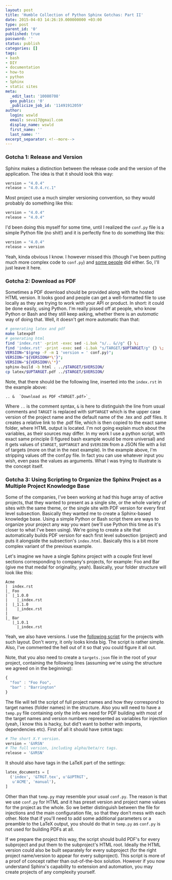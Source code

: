 ```yaml
---
layout: post
title: 'Humble Collection of Python Sphinx Gotchas: Part II'
date: 2015-04-03 14:26:19.000000000 +03:00
type: post
parent_id: '0'
published: true
password: ''
status: publish
categories: []
tags:
- bash
- DIY
- documentation
- how-to
- python
- Sphinx
- static sites
meta:
  _edit_last: '10080708'
  geo_public: '0'
  _publicize_job_id: '11491912059'
author:
  login: wswld
  email: seva17@gmail.com
  display_name: wswld
  first_name: ''
  last_name: ''
excerpt_separator: <!--more-->
---
```

### Gotcha 1: Release and Version

Sphinx makes a distinction between the release code and the version of the 
application. The idea is that it should look this way:

<!--more-->

``` python
version = "4.0.4"
release = "4.0.4.rc.1"
```

Most project use a much simpler versioning convention, so they would probably 
do something like this:

``` python
version = "4.0.4"
release = "4.0.4"
```

I'd been doing this myself for some time, until I realized the `conf.py` file 
is a simple Python file (no shit!) and it is perfectly fine to do something 
like this:

``` python
version = "4.0.4"
release = version
```

Yeah, kinda obvious I know. I however missed this (though I've been putting 
much more complex code to `conf.py`) and [some people](
http://stackoverflow.com/questions/23470010/sphinx-does-not-change-version-number/23910848#23910848) 
did either. So, I'll just leave it here.

### Gotcha 2: Download as PDF

Sometimes a PDF download should be provided along with the hosted HTML version. 
It looks good and people can get a well-formatted file to use locally as they 
are trying to work with your API or product. In short: it could be done easily, 
using Python. I'm really pissed off at people, who know Python or Bash and they 
still keep asking, whether there is an *automatic* way of doing that. Well, it 
doesn't get more automatic than that:

``` sh
# generating latex and pdf
make latexpdf
# generating html
find 'index.rst' -print -exec sed -i.bak "s/.. &//g" {} \;
find 'index.rst' -print -exec sed -i.bak "s/TARGET/$UPTARGET/g" {} \;
VERSION="$(grep -F -m 1 'version = ' conf.py)";
VERSION="${VERSION#*\'}";
VERSION="${VERSION%\'*}"
sphinx-build -b html . ../$TARGET/$VERSION/
cp latex/$UPTARGET.pdf ../$TARGET/$VERSION/
```

Note, that there should be the following line, inserted into the `index.rst` in 
the example above:

```
.. &  `Download as PDF <TARGET.pdf>`_
```

Where `..` is the comment syntax, `&` is here to distinguish the line from 
usual comments and `TARGET` is replaced with `$UPTARGET` which is the upper 
case version of the project name and the default name of the .tex and .pdf 
files. It creates a relative link to the .pdf file, which is then copied to the 
exact same folder, where HTML output is located. I'm not going explain much 
about the variables, as their sources may differ. In my work I use a python 
script, with exact same principle (I figured bash example would be more 
universal) and it gets values of `$TARGET`, `$UPTARGET` and `$VERSION` from a 
JSON file with a list of targets (more on that in the next example). In the 
example above, I'm stripping values off the conf.py file. In fact you can use 
whatever input you wish, even pass the values as arguments. What I was trying 
to illustrate is the concept itself.

### Gotcha 3: Using Scripting to Organize the Sphinx Project as a Multiple Project Knowledge Base

Some of the companies, I've been working at had this huge array of active 
projects, that they wanted to present as a single site, or the whole variety of 
sites with the same theme, or the single site with PDF version for every first 
level subsection. Basically they wanted me to create a Sphinx-based knowledge 
base. Using a simple Python or Bash script there are ways to organize your 
project any way you want (we'll use Python this time as it's closer to what 
I've been using). We're going to create a site that automatically builds PDF 
version for each first level subsection (project) and puts it alongside the 
subsection's `index.html`. Basically this is a bit more complex variant of the 
previous example. 

Let's imagine we have a single Sphinx project with a couple first level 
sections corresponding to company's projects, for example: Foo and Bar (give me 
that medal for originality, yeah). Basically, your folder structure will look 
like this:

```
Acme
|  index.rst
|_ Foo
|  |_1.0.0
|    |_index.rst
|  |_1.1.0
|    |_index.rst
|
|_ Bar
   |_1.0.1
     |_index.rst
```

Yeah, we also have versions. I use the [following script](
https://gist.github.com/wswld/aa35821b2d76fba73cc1) for the projects with such 
layout. Don't worry, it only looks kinda big. The script is rather simple. 
Also, I've commented the hell out of it so that you could figure it all out. 

Note, that you also need to create a `targets.json` file in the root of your 
project, containing the following lines (assuming we're using the structure we 
agreed on in the beginning):

``` js
{
  "foo" : "Foo Foo",
  "bar" : "Barrington"
}
```

The file will tell the script of full project names and how they correspond to 
target names (folder names) in the structure. Also you will need to have a 
`temp.py` file containing only the info we need for PDF building with most of 
the target names and version numbers represented as variables for injection 
(yeah, I know this is hacky, but did't want to bother with imports, 
dependencies etc). First of all it should have `$VRSN` tags:

``` python
# The short X.Y version.
version = '&VRSN'
# The full version, including alpha/beta/rc tags.
release = '&VRSN'
```

It should also have tags in the LaTeX part of the settings:

``` python
latex_documents = [
  ('index', '&TRGT.tex', u'&UPTRGT',
   u'ACME', 'manual'),
]
```

Other than that `temp.py` may resemble your usual `conf.py`. The reason is that 
we use `conf.py` for HTML and it has preset version and project name values for 
the project as the whole. So we better distinguish between the file for 
injections and the main configuration file, so that they don't mess with each 
other. Note that if you'll need to add some additional parameters or a preamble 
to the LaTeX output, you should do that in `temp.py` as `conf.py` is not used 
for building PDFs at all.

If we prepare the project this way, the script should build PDF's for every 
subproject and put them to the subproject's HTML root. Ideally the HTML version 
could also be built separately for every subproject (for the right project 
name/version to appear for every subproject). This script is more of a proof of 
concept rather than out-of-the-box solution. However if you now understand 
Sphinx's capability to extension and automation, you may create projects of any 
complexity yourself.

